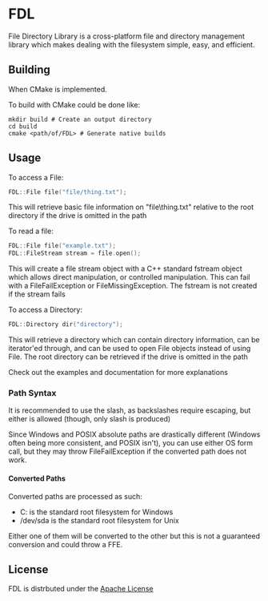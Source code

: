 # FDL
File Directory Library is a cross-platform file and directory management library which makes dealing with the filesystem simple, easy, and efficient.

## Building
When CMake is implemented.

To build with CMake could be done like:
```
mkdir build	# Create an output directory
cd build
cmake <path/of/FDL>	# Generate native builds
```

## Usage
To access a File:
```cpp
FDL::File file("file/thing.txt");
```
This will retrieve basic file information on "file\thing.txt" relative to the root directory if the drive is omitted in the path

To read a file:
```cpp
FDL::File file("example.txt");
FDL::FileStream stream = file.open();
```
This will create a file stream object with a C++ standard fstream object which allows direct manipulation, or controlled manipulation. This can fail with a FileFailException or FileMissingException. The fstream is not created if the stream fails

To access a Directory:
```cpp
FDL::Directory dir("directory");
```
This will retrieve a directory which can contain directory information, can be iterator'ed through, and can be used to open File objects instead of using File. The root directory can be retrieved if the drive is omitted in the path

Check out the examples and documentation for more explanations

### Path Syntax
It is recommended to use the slash, as backslashes require escaping, but either is allowed (though, only slash is produced)

Since Windows and POSIX absolute paths are drastically different (Windows often being more consistent, and POSIX isn't), you can use either OS form call, but they may throw FileFailException if the converted path does not work.

#### Converted Paths
Converted paths are processed as such:
- C: is the standard root filesystem for Windows
- /dev/sda is the standard root filesystem for Unix

Either one of them will be converted to the other but this is not a guaranteed conversion and could throw a FFE.

## License
FDL is distrbuted under the  [Apache License](https://github.com/Spartan322/FDL/blob/master/LICENSE)
